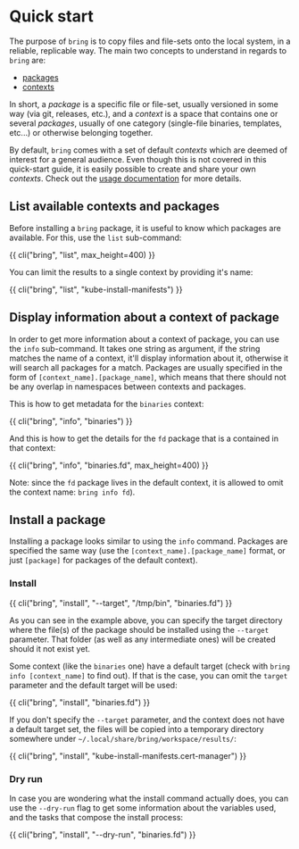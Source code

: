 # Quick start

The purpose of `bring` is to copy files and file-sets onto the local system, in a reliable, replicable way. The main two concepts to understand in regards to `bring` are:

- [packages](/docs/reference/packages)
- [contexts](/docs/reference/contexts)

In short, a *package* is a specific file or file-set, usually versioned in some way (via git, releases, etc.), and a *context* is a space that contains one or several *packages*, usually of one category (single-file binaries, templates, etc...) or otherwise belonging together.

By default, `bring` comes with a set of default *contexts* which are deemed of interest for a general audience. Even though this is not covered in this quick-start guide, it is easily possible to create and share your own *contexts*. Check out the [usage documentation](/docs/usage) for more details.

## List available contexts and packages

Before installing a `bring` package, it is useful to know which packages are available. For this, use the ``list`` sub-command:

<div class="code-max-height">
{{ cli("bring", "list", max_height=400) }}
</div>

You can limit the results to a single context by providing it's name:

{{ cli("bring", "list", "kube-install-manifests") }}

## Display information about a context of package

In order to get more information about a context of package, you can use the ``info`` sub-command. It takes one string as argument, if the string matches the name of a context, it'll display information about it, otherwise it will search all packages for a match. Packages are usually specified in the form of ``[context_name].[package_name]``, which means that there should not be any overlap in namespaces between contexts and packages.

This is how to get metadata for the ``binaries`` context:

{{ cli("bring", "info", "binaries") }}

And this is how to get the details for the ``fd`` package that is a contained in that context:

{{ cli("bring", "info", "binaries.fd", max_height=400) }}

Note: since the ``fd`` package lives in the default context, it is allowed to omit the context name: ``bring info fd``).

## Install a package

Installing a package looks similar to using the ``info`` command. Packages are specified the same way (use the ``[context_name].[package_name]`` format, or just ``[package]`` for packages of the default context).

### Install

{{ cli("bring", "install", "--target", "/tmp/bin", "binaries.fd") }}

As you can see in the example above, you can specify the target directory where the file(s) of the package should be installed using the ``--target`` parameter. That folder (as well as any intermediate ones) will be created should it not exist yet.

Some context (like the ``binaries`` one) have a default target (check with ``bring info [context_name]`` to find out). If that is the case, you can omit the ``target`` parameter and the default target will be used:

{{ cli("bring", "install", "binaries.fd") }}

If you don't specify the ``--target`` parameter, and the context does not have a default target set, the files will be copied into a temporary directory somewhere under `~/.local/share/bring/workspace/results/`:

{{ cli("bring", "install", "kube-install-manifests.cert-manager") }}

### Dry run

In case you are wondering what the install command actually does, you can use the ``--dry-run`` flag to get some information about the variables used, and the tasks that compose the install process:

{{ cli("bring", "install", "--dry-run", "binaries.fd") }}
